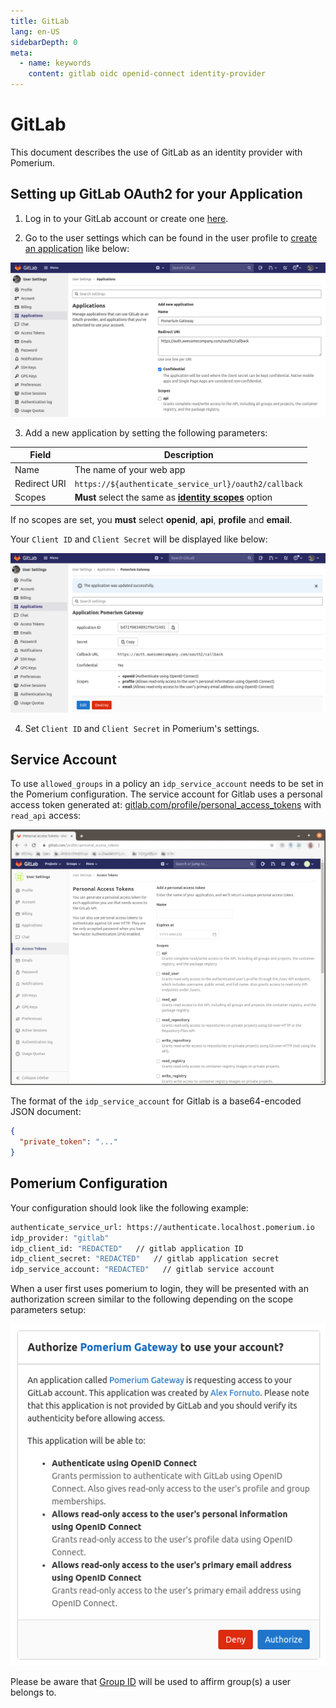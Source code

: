 ```yaml
---
title: GitLab
lang: en-US
sidebarDepth: 0
meta:
  - name: keywords
    content: gitlab oidc openid-connect identity-provider
---
```


# GitLab

This document describes the use of GitLab as an identity provider with Pomerium.

## Setting up GitLab OAuth2 for your Application

1. Log in to your GitLab account or create one [here](https://gitlab.com/users/sign_in).

2. Go to the user settings which can be found in the user profile to [create an application](https://gitlab.com/profile/applications) like below:

![create an application](./img/gitlab/gitlab-create-applications.png)

3. Add a new application by setting the following parameters:

Field        | Description
------------ | --------------------------------------------
Name         | The name of your web app
Redirect URI | `https://${authenticate_service_url}/oauth2/callback`
Scopes       | **Must** select the same as **[identity scopes]** option

If no scopes are set, you **must** select **openid**, **api**, **profile** and **email**.

Your `Client ID` and `Client Secret` will be displayed like below:

![Gitlab OAuth Client ID and Secret](./img/gitlab/gitlab-credentials.png)

4. Set `Client ID` and `Client Secret` in Pomerium's settings.

## Service Account

To use `allowed_groups` in a policy an `idp_service_account` needs to be set in the Pomerium configuration. The service account for Gitlab uses a personal access token generated at: [gitlab.com/profile/personal_access_tokens](https://gitlab.com/profile/personal_access_tokens) with `read_api` access:

![Gitlab Personal Access Token](./img/gitlab/gitlab-personal-access-token.png)


The format of the `idp_service_account` for Gitlab is a base64-encoded JSON document:

```json
{
  "private_token": "..."
}
```

## Pomerium Configuration

Your configuration should look like the following example:

```bash
authenticate_service_url: https://authenticate.localhost.pomerium.io
idp_provider: "gitlab"
idp_client_id: "REDACTED"   // gitlab application ID
idp_client_secret: "REDACTED"   // gitlab application secret
idp_service_account: "REDACTED"   // gitlab service account
```

When a user first uses pomerium to login, they will be presented with an authorization screen similar to the following depending on the scope parameters setup:

![gitlab access authorization screen](./img/gitlab/gitlab-verify-access.png)

Please be aware that [Group ID](https://docs.gitlab.com/ee/api/groups.html#details-of-a-group) will be used to affirm group(s) a user belongs to.

[identity scopes]: ../../configuration/readme.md#identity-provider-scopes
